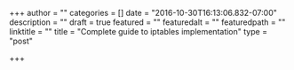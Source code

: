 +++
author = ""
categories = []
date = "2016-10-30T16:13:06.832-07:00"
description = ""
draft = true
featured = ""
featuredalt = ""
featuredpath = ""
linktitle = ""
title = "Complete guide to iptables implementation"
type = "post"

+++
